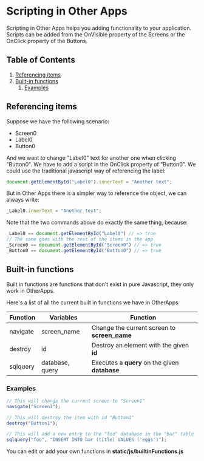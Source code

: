 # Scripting in Other Apps

Scripting in Other Apps helps you adding functionality to your application.
Scripts can be added from the OnVisible property of the Screens or the OnClick property of the Buttons.

## Table of Contents
1. [Referencing items](#referencing-items)
2. [Built-in functions](#built-in-functions)
    1. [Examples](#examples)

## Referencing items
Suppose we have the following scenario:
- Screen0
 - Label0
 - Button0

And we want to change "Label0" text for another one when clicking "Button0". We have to add a script in the OnClick property of "Button0".
We could use the traditional javascript way of referencing the label:
```js
document.getElementById("Label0").innerText = "Another text";
```
But in Other Apps there is a simpler way to reference the object, we can always write:
```js
_Label0.innerText = "Another text";
```
Note that the two commands above do exactly the same thing, because:
```js
_Label0 == document.getElementById("Label0") // => true
// The same goes with the rest of the items in the app
_Screen0 == document.getElementById("Screen0") // => true
_Button0 == document.getElementById("Button0") // => true
```

## Built-in functions
Built in functions are functions that don't exist in pure Javascript, they only work in OtherApps.

Here's a list of all the current built in functions we have in OtherApps

| Function      | Variables | Function
|---|---|---|
| navigate  | screen_name| Change the current screen to **screen_name** |
| destroy     | id | Destroy an element with the given **id** |
| sqlquery      | database, query     | Executes a **query** on the given **database** |

### Examples

```js
// This will change the current screen to "Screen1"
navigate("Screen1");

// This will destroy the item with id "Button1"
destroy("Button1");

// This will add a new entry to the "foo" database in the "bar" table
sqlquery("foo", "INSERT INTO bar (title) VALUES ('eggs')");
```

You can edit or add your own functions in **static/js/builtinFunctions.js**
